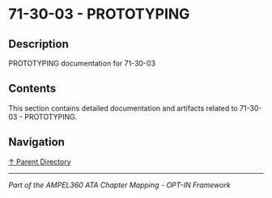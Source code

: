 # 71-30-03 - PROTOTYPING

## Description

PROTOTYPING documentation for 71-30-03

## Contents

This section contains detailed documentation and artifacts related to 71-30-03 - PROTOTYPING.

## Navigation

[↑ Parent Directory](../README.md)

---

*Part of the AMPEL360 ATA Chapter Mapping - OPT-IN Framework*
